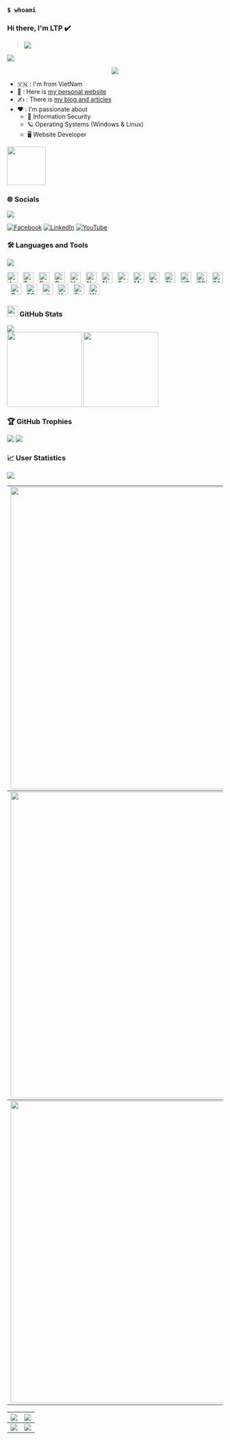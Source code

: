 ### `$ whoami`

### Hi there, I'm LTP ✔️

> [![](https://visitcount.itsvg.in/api?id=lucthienphong1120&icon=0&color=6)](https://visitcount.itsvg.in/api?id=lucthienphong1120&icon=0&color=6)

<img src="https://user-images.githubusercontent.com/73097560/115834477-dbab4500-a447-11eb-908a-139a6edaec5c.gif">

<p align="center" color="#36BCF7FF"><img src="https://readme-typing-svg.herokuapp.com?lines=I'm+a+Security+Engineer;I'm+a+Full+Stack+Developer;I'm+a+Blogger"></p>

- 🇻🇳 : I'm from VietNam
- 👀 : Here is <a href="https://ltp110.tk">my personal website</a>
- ✍️ : There is <a href="https://www.crf-blogger.gq">my blog and articles</a>
- ❤️ : I'm passionate about
  - 🔐 Information Security
  - 🪐 Operating Systems (Windows & Linux)
  - 🖥️ Website Developer

[<img src="https://images.credly.com/size/340x340/images/73d80597-c0d6-471b-b857-a418535f6dd2/Sec_Breach_Case_Studies.png" width="90">](https://www.credly.com/badges/1d9d15eb-8677-4a30-94bf-37dc373a1489)

### 🌐 Socials
<img src="https://user-images.githubusercontent.com/73097560/115834477-dbab4500-a447-11eb-908a-139a6edaec5c.gif">

[![Facebook](https://img.shields.io/badge/Facebook-%231877F2.svg?logo=Facebook&logoColor=white)](https://facebook.com/https://www.facebook.com/profile.php?id=100045406261491) [![LinkedIn](https://img.shields.io/badge/LinkedIn-%230077B5.svg?logo=linkedin&logoColor=white)](https://linkedin.com/in/https://www.linkedin.com/in/ltp1120/) [![YouTube](https://img.shields.io/badge/YouTube-%23FF0000.svg?logo=YouTube&logoColor=white)](https://youtube.com/c/https://www.youtube.com/CodingReshapeFuture)

### 🛠 Languages and Tools
<img src="https://user-images.githubusercontent.com/73097560/115834477-dbab4500-a447-11eb-908a-139a6edaec5c.gif">

<span><img src="https://img.shields.io/badge/JavaScript-282C34?logo=javascript&logoColor=F7DF1E" title="JavaScript" height="25"/></span> &nbsp;
<span><img src="https://img.shields.io/badge/TypeScript-282C34?logo=typescript&logoColor=3178C6" title="TypeScript" height="25"/></span> &nbsp;
<span><img src="https://img.shields.io/badge/ReactJS-282C34?logo=react&logoColor=61DAFB" title="ReactJS" height="25"/></span> &nbsp;
<span><img src="https://img.shields.io/badge/Redux-282C34?logo=redux&logoColor=764ABC" title="Redux" height="25"/></span> &nbsp;
<span><img src="https://img.shields.io/badge/Vue.js-282C34?logo=vue.js&logoColor=4FC08D" title="Vue.js" height="25"/></span> &nbsp;
<span><img src="https://img.shields.io/badge/Nuxt.js-282C34?logo=nuxt.js&logoColor=4FC08D" title="Nuxt.js" height="25"/></span> &nbsp;
<span><img src="https://img.shields.io/badge/Node.js-282C34?logo=node.js&logoColor=00F200" title="Node.js" height="25"/></span> &nbsp;
<span><img src="https://img.shields.io/badge/Express-282C34?logo=express&logoColor=FFFFFF" title="Express.js" height="25"/></span> &nbsp;
<span><img src="https://img.shields.io/badge/MongoDB-282C34?logo=mongodb&logoColor=47A248" title="MongoDB" height="25"/></span> &nbsp;
<span><img src="https://img.shields.io/badge/Tailwind%20CSS-282C34?logo=tailwind-css&logoColor=38B2AC" title="TailwindCSS" height="25"/></span> &nbsp;
<span><img src="https://img.shields.io/badge/Three.js-282C34?logo=three.js&logoColor=FFFFFF" title="Three.js" height="25"/></span> &nbsp;
<span><img src="https://img.shields.io/badge/HTML5-282C34?logo=html5&logoColor=E34F26" title="HTML5" height="25"/></span> &nbsp;
<span><img src="https://img.shields.io/badge/CSS3-282C34?logo=css3&logoColor=1572B6" title="CSS3" height="25"/></span> &nbsp;
<span><img src="https://img.shields.io/badge/Sass-282C34?logo=sass&logoColor=CC6699" title="SASS" height="25"/></span> &nbsp;
<span><img src="https://img.shields.io/badge/Bootstrap-282C34?logo=bootstrap&logoColor=7952B3" title="Bootstrap" height="25"/></span> &nbsp;
<span><img src="https://img.shields.io/badge/ESLint-282C34?logo=eslint&logoColor=4B32C3" title="ESLint" height="25"/></span> &nbsp;
<span><img src="https://img.shields.io/badge/git-282C34?logo=git&logoColor=F05032" title="git" height="25"/></span> &nbsp;
<span><img src="https://img.shields.io/badge/VS%20Code-282C34?logo=visual-studio-code&logoColor=007ACC"  title="Visual Studio Code" height="25"/></span> &nbsp;
<span><img src="https://img.shields.io/badge/Firebase-282C34?logo=firebase&logoColor=FFCA28" title="Firebase" height="25"/></span> &nbsp;
<span><img src="https://img.shields.io/badge/WordPress-282C34?logo=wordPress&logoColor=21759B" title="WordPress" height="25"/></span> &nbsp;

### <img src="https://media.giphy.com/media/cj87CxfRtrUifF3Ryk/giphy.gif" width="25px"> GitHub Stats
<img src="https://user-images.githubusercontent.com/73097560/115834477-dbab4500-a447-11eb-908a-139a6edaec5c.gif">

<div>
    <img align="left" height="175" src="https://github-readme-stats.vercel.app/api?username=lucthienphong1120&show_icons=true&count_private=true&bg_color=30,e96443,904e95&title_color=fff&text_color=fff&include_all_commits=true"/>
    <img align="center" height="175" src="https://github-readme-stats.vercel.app/api/top-langs/?username=lucthienphong1120&hide=TeX&layout=compact&bg_color=30,e96443,904e95&title_color=fff&text_color=fff"/>
</div>

### 🏆 GitHub Trophies
<img src="https://user-images.githubusercontent.com/73097560/115834477-dbab4500-a447-11eb-908a-139a6edaec5c.gif">

<a href="https://github-trophies.vercel.app/?username=lucthienphong1120&theme=radical&margin-w=8&margin-h=8" target="_blank">
  <img src="https://github-trophies.vercel.app/?username=lucthienphong1120&theme=radical&margin-w=6&margin-h=6">
</a>

### 📈 User Statistics
<img src="https://user-images.githubusercontent.com/73097560/115834477-dbab4500-a447-11eb-908a-139a6edaec5c.gif">

<table>
  <tbody>
    <tr>
      <td>
        <img width="705" src="https://github-readme-streak-stats.herokuapp.com/?user=lucthienphong1120&bg_color=30,e96443,904e95&title_color=fff&text_color=fff&theme=radical&hide_border=true">
      </td>
    </tr>
  </tbody>
  <tbody>
    <tr>
      <td>
        <img width="715" src="https://github-profile-summary-cards.vercel.app/api/cards/profile-details?username=lucthienphong1120&theme=dracula"/>
      </td>
    </tr>
  </tbody>
  <tbody>
    <tr>
      <td>
        <img width="705" src="https://activity-graph.herokuapp.com/graph?username=lucthienphong1120&theme=dracula">
      </td>
    </tr>
  </tbody>
</table>

<table>
  <tbody>
    <tr>
      <th>
        <img src="https://github-profile-summary-cards.vercel.app/api/cards/repos-per-language?username=lucthienphong1120&theme=dracula"/>
      </th>
      <th>
        <img src="https://github-profile-summary-cards.vercel.app/api/cards/most-commit-language?username=lucthienphong1120&theme=dracula"/>
      </th>
    </tr>
  </tbody>
  <tbody>
    <tr>
      <td>
        <img src="https://github-profile-summary-cards.vercel.app/api/cards/stats?username=lucthienphong1120&theme=dracula"/>
      </td>
      <td>
        <img src="https://github-profile-summary-cards.vercel.app/api/cards/productive-time?username=lucthienphong1120&theme=dracula"/>
      </td>
    </tr>
  </tbody>
</table>
